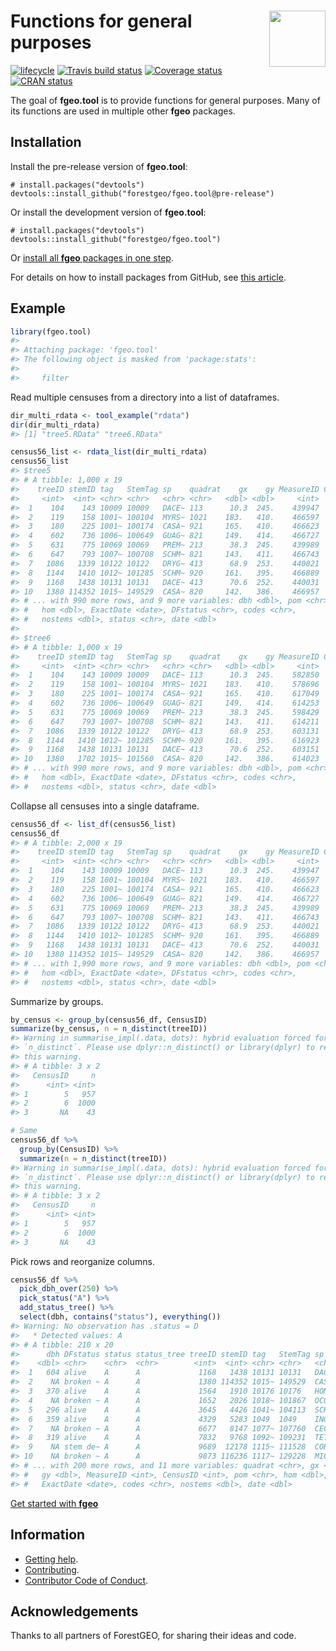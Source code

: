 
<!-- README.md is generated from README.Rmd. Please edit that file -->

# <img src="https://i.imgur.com/vTLlhbp.png" align="right" height=90 /> Functions for general purposes

[![lifecycle](https://img.shields.io/badge/lifecycle-experimental-orange.svg)](https://www.tidyverse.org/lifecycle/#experimental)
[![Travis build
status](https://travis-ci.org/forestgeo/fgeo.tool.svg?branch=master)](https://travis-ci.org/forestgeo/fgeo.tool)
[![Coverage
status](https://coveralls.io/repos/github/forestgeo/fgeo.tool/badge.svg)](https://coveralls.io/r/forestgeo/fgeo.tool?branch=master)
[![CRAN
status](https://www.r-pkg.org/badges/version/fgeo.tool)](https://cran.r-project.org/package=fgeo.tool)

The goal of **fgeo.tool** is to provide functions for general purposes.
Many of its functions are used in multiple other **fgeo** packages.

## Installation

Install the pre-release version of **fgeo.tool**:

    # install.packages("devtools")
    devtools::install_github("forestgeo/fgeo.tool@pre-release")

Or install the development version of **fgeo.tool**:

    # install.packages("devtools")
    devtools::install_github("forestgeo/fgeo.tool")

Or [install all **fgeo** packages in one
step](https://forestgeo.github.io/fgeo/index.html#installation).

For details on how to install packages from GitHub, see [this
article](https://goo.gl/dQKEeg).

## Example

``` r
library(fgeo.tool)
#> 
#> Attaching package: 'fgeo.tool'
#> The following object is masked from 'package:stats':
#> 
#>     filter
```

Read multiple censuses from a directory into a list of dataframes.

``` r
dir_multi_rdata <- tool_example("rdata")
dir(dir_multi_rdata)
#> [1] "tree5.RData" "tree6.RData"

census56_list <- rdata_list(dir_multi_rdata)
census56_list
#> $tree5
#> # A tibble: 1,000 x 19
#>    treeID stemID tag   StemTag sp    quadrat    gx    gy MeasureID CensusID
#>     <int>  <int> <chr> <chr>   <chr> <chr>   <dbl> <dbl>     <int>    <int>
#>  1    104    143 10009 10009   DACE~ 113      10.3  245.    439947        5
#>  2    119    158 1001~ 100104  MYRS~ 1021    183.   410.    466597        5
#>  3    180    225 1001~ 100174  CASA~ 921     165.   410.    466623        5
#>  4    602    736 1006~ 100649  GUAG~ 821     149.   414.    466727        5
#>  5    631    775 10069 10069   PREM~ 213      38.3  245.    439989        5
#>  6    647    793 1007~ 100708  SCHM~ 821     143.   411.    466743        5
#>  7   1086   1339 10122 10122   DRYG~ 413      68.9  253.    440021        5
#>  8   1144   1410 1012~ 101285  SCHM~ 920     161.   395.    466889        5
#>  9   1168   1438 10131 10131   DACE~ 413      70.6  252.    440031        5
#> 10   1380 114352 1015~ 149529  CASA~ 820     142.   386.    466957        5
#> # ... with 990 more rows, and 9 more variables: dbh <dbl>, pom <chr>,
#> #   hom <dbl>, ExactDate <date>, DFstatus <chr>, codes <chr>,
#> #   nostems <dbl>, status <chr>, date <dbl>
#> 
#> $tree6
#> # A tibble: 1,000 x 19
#>    treeID stemID tag   StemTag sp    quadrat    gx    gy MeasureID CensusID
#>     <int>  <int> <chr> <chr>   <chr> <chr>   <dbl> <dbl>     <int>    <int>
#>  1    104    143 10009 10009   DACE~ 113      10.3  245.    582850        6
#>  2    119    158 1001~ 100104  MYRS~ 1021    183.   410.    578696        6
#>  3    180    225 1001~ 100174  CASA~ 921     165.   410.    617049        6
#>  4    602    736 1006~ 100649  GUAG~ 821     149.   414.    614253        6
#>  5    631    775 10069 10069   PREM~ 213      38.3  245.    598429        6
#>  6    647    793 1007~ 100708  SCHM~ 821     143.   411.    614211        6
#>  7   1086   1339 10122 10122   DRYG~ 413      68.9  253.    603131        6
#>  8   1144   1410 1012~ 101285  SCHM~ 920     161.   395.    616923        6
#>  9   1168   1438 10131 10131   DACE~ 413      70.6  252.    603151        6
#> 10   1380   1702 1015~ 101560  CASA~ 820     142.   386.    614023        6
#> # ... with 990 more rows, and 9 more variables: dbh <dbl>, pom <chr>,
#> #   hom <dbl>, ExactDate <date>, DFstatus <chr>, codes <chr>,
#> #   nostems <dbl>, status <chr>, date <dbl>
```

Collapse all censuses into a single dataframe.

``` r
census56_df <- list_df(census56_list)
census56_df
#> # A tibble: 2,000 x 19
#>    treeID stemID tag   StemTag sp    quadrat    gx    gy MeasureID CensusID
#>     <int>  <int> <chr> <chr>   <chr> <chr>   <dbl> <dbl>     <int>    <int>
#>  1    104    143 10009 10009   DACE~ 113      10.3  245.    439947        5
#>  2    119    158 1001~ 100104  MYRS~ 1021    183.   410.    466597        5
#>  3    180    225 1001~ 100174  CASA~ 921     165.   410.    466623        5
#>  4    602    736 1006~ 100649  GUAG~ 821     149.   414.    466727        5
#>  5    631    775 10069 10069   PREM~ 213      38.3  245.    439989        5
#>  6    647    793 1007~ 100708  SCHM~ 821     143.   411.    466743        5
#>  7   1086   1339 10122 10122   DRYG~ 413      68.9  253.    440021        5
#>  8   1144   1410 1012~ 101285  SCHM~ 920     161.   395.    466889        5
#>  9   1168   1438 10131 10131   DACE~ 413      70.6  252.    440031        5
#> 10   1380 114352 1015~ 149529  CASA~ 820     142.   386.    466957        5
#> # ... with 1,990 more rows, and 9 more variables: dbh <dbl>, pom <chr>,
#> #   hom <dbl>, ExactDate <date>, DFstatus <chr>, codes <chr>,
#> #   nostems <dbl>, status <chr>, date <dbl>
```

Summarize by groups.

``` r
by_census <- group_by(census56_df, CensusID)
summarize(by_census, n = n_distinct(treeID))
#> Warning in summarise_impl(.data, dots): hybrid evaluation forced for
#> `n_distinct`. Please use dplyr::n_distinct() or library(dplyr) to remove
#> this warning.
#> # A tibble: 3 x 2
#>   CensusID     n
#>      <int> <int>
#> 1        5   957
#> 2        6  1000
#> 3       NA    43

# Same
census56_df %>% 
  group_by(CensusID) %>% 
  summarize(n = n_distinct(treeID))
#> Warning in summarise_impl(.data, dots): hybrid evaluation forced for
#> `n_distinct`. Please use dplyr::n_distinct() or library(dplyr) to remove
#> this warning.
#> # A tibble: 3 x 2
#>   CensusID     n
#>      <int> <int>
#> 1        5   957
#> 2        6  1000
#> 3       NA    43
```

Pick rows and reorganize columns.

``` r
census56_df %>% 
  pick_dbh_over(250) %>% 
  pick_status("A") %>%
  add_status_tree() %>% 
  select(dbh, contains("status"), everything())
#> Warning: No observation has .status = D
#>   * Detected values: A
#> # A tibble: 210 x 20
#>      dbh DFstatus status status_tree treeID stemID tag   StemTag sp   
#>    <dbl> <chr>    <chr>  <chr>        <int>  <int> <chr> <chr>   <chr>
#>  1   604 alive    A      A             1168   1438 10131 10131   DACE~
#>  2    NA broken ~ A      A             1380 114352 1015~ 149529  CASA~
#>  3   370 alive    A      A             1564   1910 10176 10176   HOMR~
#>  4    NA broken ~ A      A             1652   2026 1018~ 101867  OCOL~
#>  5   296 alive    A      A             3645   4426 1041~ 104113  SCHM~
#>  6   359 alive    A      A             4329   5283 1049  1049    INGL~
#>  7    NA broken ~ A      A             6677   8147 1077~ 107760  CECS~
#>  8   319 alive    A      A             7832   9768 1092~ 109231  TETB~
#>  9    NA stem de~ A      A             9689  12178 1115~ 111528  CORB~
#> 10    NA broken ~ A      A             9873 116236 1117~ 129228  MICP~
#> # ... with 200 more rows, and 11 more variables: quadrat <chr>, gx <dbl>,
#> #   gy <dbl>, MeasureID <int>, CensusID <int>, pom <chr>, hom <dbl>,
#> #   ExactDate <date>, codes <chr>, nostems <dbl>, date <dbl>
```

[Get started with
**fgeo**](https://forestgeo.github.io/fgeo/articles/fgeo.html)

## Information

  - [Getting help](SUPPORT.md).
  - [Contributing](CONTRIBUTING.md).
  - [Contributor Code of Conduct](CODE_OF_CONDUCT.md).

## Acknowledgements

Thanks to all partners of ForestGEO, for sharing their ideas and code.
